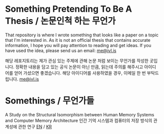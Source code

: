  # Something Pretending To Be A Thesis / 논문인척 하는 무언가

 That repository is where I wrote something that looks like a paper on a topic that I'm interested in.
As it is not an official thesis that contains accurate information, I hope you will pay attention to reading and get ideas.
If you have used the idea, please send us an email: me@ivl.is

 해당 레포지토리는 제가 관심 있는 주제에 관해 논문 처럼 보이는 무언가를 작성한 곳입니다.
정확한 내용을 담고 있는 공식 논문이 아닌 만큼, 읽는데 주의를 해주시고 아이디어를 얻어 가셨으면 좋겠습니다.
해당 아이디어를 사용하였을 경우, 이메일 한 번 부탁드립니다. me@ivl.is


# Somethings / 무언가들

A Study on the Structural Isomorphism between Human Memory Systems and Computer Memory Architecture
인간 기억 시스템과 컴퓨터의 저장 방식의 관계성에 관한 연구 [EN](https://github.com/tvj030728/SomethingPretendingToBeAThesis/blob/main/A%20Study%20on%20the%20Structural%20Isomorphism%20between%20Human%20Memory%20Systems%20and%20Computer%20Memory%20Architecture%20English.md) / [KR](https://github.com/tvj030728/SomethingPretendingToBeAThesis/blob/main/A%20Study%20on%20the%20Structural%20Isomorphism%20between%20Human%20Memory%20Systems%20and%20Computer%20Memory%20Architecture%20Korean.md)
